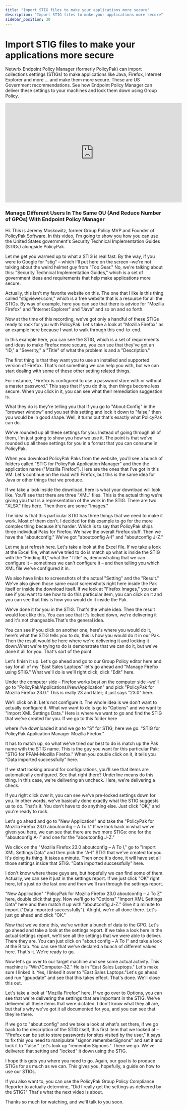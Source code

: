 ```yaml
---
title: "Import STIG files to make your applications more secure"
description: "Import STIG files to make your applications more secure"
sidebar_position: 30
---
```

# Import STIG files to make your applications more secure

Netwrix Endpoint Policy Manager (formerly PolicyPak) can import collections settings (STIGs) to make
applications like Java, Firefox, Internet Explorer and more … and make them more secure. These are
US Government recommendations. See how Endpoint Policy Manager can deliver these settings to your
machines and lock them down using Group Policy.

<iframe width="560" height="315" src="https://www.youtube.com/embed/A5mq2IpU19g" title="Endpoint Policy Manager: Import STIG files to make your applications more secure" frameborder="0" allow="accelerometer; autoplay; clipboard-write; encrypted-media; gyroscope; picture-in-picture; web-share" allowfullscreen="1"></iframe>

### Manage Different Users In The Same OU (And Reduce Number of GPOs) With Endpoint Policy Manager

Hi. This is Jeremy Moskowitz, former Group Policy MVP and Founder of PolicyPak Software. In this
video, I'm going to show you how you can use the United States government's Security Technical
Implementation Guides (STIGs) alongside PolicyPak.

Let me get you warmed up to what a STIG is real fast. By the way, if you were to Google for "stig" –
which I'll put here on the screen –we're not talking about the weird helmet guy from "Top Gear." No,
we're talking about this: "Security Technical Implementation Guides," which is a set of government
ideas and requirements that help make applications more secure.

Actually, this isn't my favorite website on this. The one that I like is this thing called
"stigviewer.com," which is a free website that is a resource for all the STIGs. By way of example,
here you can see that there is advice for "Mozilla Firefox" and "Internet Explorer" and "Java" and
so on and so forth.

Now at the time of this recording, we've got only a handful of these STIGs ready to rock for you
with PolicyPak. Let's take a look at "Mozilla Firefox" as an example here because I want to walk
through this end-to-end.

In this example here, you can see the STIG, which is a set of requirements and ideas to make Firefox
more secure, you can see that they've got an "ID," a "Severity," a "Title" of what the problem is
and a "Description."

The first thing is that they want you to use an installed and supported version of Firefox. That's
not something we can help you with, but we can start dealing with some of these other setting
related things.

For instance, "Firefox is configured to use a password store with or without a master password."
This says that if you do this, then things become less secure. When you click in it, you can see
what their remediation suggestion is.

What they do is they're telling you that if you go to "About:Config" in the "browser window" and you
set this setting and lock it down to "false," then you would be in good shape. Well, it turns out
that's exactly what PolicyPak can do.

We've rounded up all these settings for you. Instead of going through all of them, I'm just going to
show you how we use it. The point is that we've rounded up all these settings for you in a format
that you can consume in PolicyPak.

When you download PolicyPak Paks from the website, you'll see a bunch of folders called "STIG for
PolicyPak Application Manager" and then the application name ("Mozilla Firefox"). Here are the ones
that I've got in this VM. Let's continue on the road with Firefox, but this is the same idea for
Java or other things that we produce.

If we take a look inside the download, here is what your download will look like. You'll see that
there are three "XML" files. This is the actual thing we're giving you that is a representation of
the work in the STIG. There are two "XLSX" files here. Then there are some "Images."

The idea is that this particular STIG has three things that we need to make it work. Most of them
don't. I decided for this example to go for the more complex thing because it's harder. Which is to
say that PolicyPak ships three individual Paks for Firefox. We have the overall Firefox stuff. Then
we have the "aboutconfig." We've got "aboutconfig A-I" and "aboutconfig J-Z."

Let me just refresh here. Let's take a look at the Excel file. If we take a look at the Excel file,
what we've tried to do is match up what is inside the STIG with the "Finding ID," what the "Title"
is, demonstrating that we can configure it – sometimes we can't configure it – and then telling you
which XML file we've configured it in.

We also have links to screenshots of the actual "Setting" and the "Result." We've also given those
same exact screenshots right here inside the Pak itself or inside the download itself. If we look at
"Firefox Images," you can see if you want to see how to do this particular item, you can click on it
and you can see that this is how you would do it inside the Pak.

We've done it for you in the STIG. That's the whole idea. Then the result would look like this. You
can see that it's locked down, we're delivering it and it's not changeable.That's the general idea.

You can see if you click on another one, here's where you would do it, here's what the STIG tells
you to do, this is how you would do it in our Pak. Then the result would be here where we're
delivering it and locking it down.What we're trying to do is demonstrate that we can do it, but
we've done it all for you. That's sort of the point.

Let's finish it up. Let's go ahead and go to our Group Policy editor here and say for all of my
"East Sales Laptops" let's go ahead and "Manage Firefox using STIG." What we'll do is we'll right
click, click "Edit" here.

Under the computer side – Firefox works best on the computer side –we'll go to
"PolicyPak/Applications/New/Application" and pick "PolicyPak for Mozilla Firefox 23.0." This is
really 23 and later; it just says "23.0" here.

We'll click on it. Let's not configure it. The whole idea is we don't want to actually configure it.
What we want to do is go to "Options" and we want to "Import XML Settings Data." Here is where we
want to go and find the STIG that we've created for you. If we go to this folder here

where I've downloaded it and we go to "S" for STIG, here we go: "STIG for PolicyPak Application
Manager Mozilla Firefox."

It has to match up, so what we've tried our best to do is match up the Pak name with the STIG name.
This is the guy you want for this particular Pak: "STIG for PPAM-Mozilla Firefox." When you double
click on it, it tells you "Data imported successfully" here.

If we start looking around for configurations, you'll see that items are automatically configured.
See that right there? Underline means do this thing. In this case, we're delivering an uncheck.
Here, we're delivering a check.

If you right click over it, you can see we've pre-locked settings down for you. In other words,
we've basically done exactly what the STIG suggests us to do. That's it. You don't have to do
anything else. Just click "OK," and you're ready to rock.

Let's go ahead and go to "New Application" and take the "PolicyPak for Mozilla Firefox 23.0
aboutconfig – A To I." If we look back in what we've given you here, we can see that there are two
more STIGs: one for the "aboutconfig A-I" and one for the "aboutconfig J-Z."

We click on the "Mozilla Firefox 23.0 aboutconfig – A To I," go to "Import XML Settings Data" and
then pick the "A-I" STIG that we've created for you. It's doing its thing. It takes a minute. Then
once it's done, it will have set all those settings inside that STIG. "Data imported successfully"
here.

I don't know where these guys are, but hopefully we can find some of them. Actually, we can see it
just in the settings report. If we just click "OK" right here, let's just do the last one and then
we'll run through the settings report.

"New Application" "PolicyPak for Mozilla Firefox 23.0 aboutconfig – J To Z" here, double click that
guy. Now we'll go to "Options" "Import XML Settings Data" here and then match it up with
"aboutconfig J-Z." Give it a minute to import ("Data imported successfully"). Alright, we're all
done there. Let's just go ahead and click "OK."

Now that we've done this, we've written a bunch of data to the GPO. Let's go ahead and take a look
at the settings report. If we take a look here in the actual settings report, we'll see all the
settings that we were able to deliver. There they are. You can just click on "about config – A To I"
and take a look at the B tab. You can see that we've declared a bunch of different values here.
That's it. We're ready to go.

Now let's go over to our target machine and see some actual activity. This machine is
"Win7Computer-32." He is in "East Sales Laptops." Let's make sure I linked it. Yes, I linked it over
to "East Sales Laptops."Let's go ahead and run "gpupdate" and see that this takes effect. That's
done. We'll close this out.

Let's take a look at "Mozilla Firefox" here. If we go over to Options, you can see that we're
delivering the settings that are important in the STIG. We've delivered all these items that were
dictated. I don't know what they all are, but that's why we've got it all documented for you, and
you can see that they're there.

If we go to "about:config" and we take a look at what's set there, if we go back to the description
of the STIG itself, this first item that we looked at – "Firefox can be set to store passwords for
sites visited by the user," it says to fix this you need to manipulate "signon.rememberSignons" and
set it and lock it to "false." Let's look up "rememberSignons." There we go. We've delivered that
setting and "locked" it down using the STIG.

I hope this gets you where you need to go. Again, our goal is to produce STIGs for as much as we
can. This gives you, hopefully, a guide on how to use our STIGs.

If you also want to, you can use the PolicyPak Group Policy Compliance Reporter to actually
determine, "Did I really get the settings as delivered by the STIG?" That's what the next video is
about.

Thanks so much for watching, and we'll talk to you soon.
